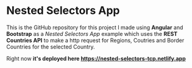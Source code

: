 # Nested Selectors App

This is the GitHub repository for this project I made using **Angular** and **Bootstrap** as a *Nested Selectors App* example which uses the **REST Countries API** to make a http request for Regions, Coutries and Border Countries for the selected Country.

Right now **it's deployed here https://nested-selectors-tcp.netlify.app**
